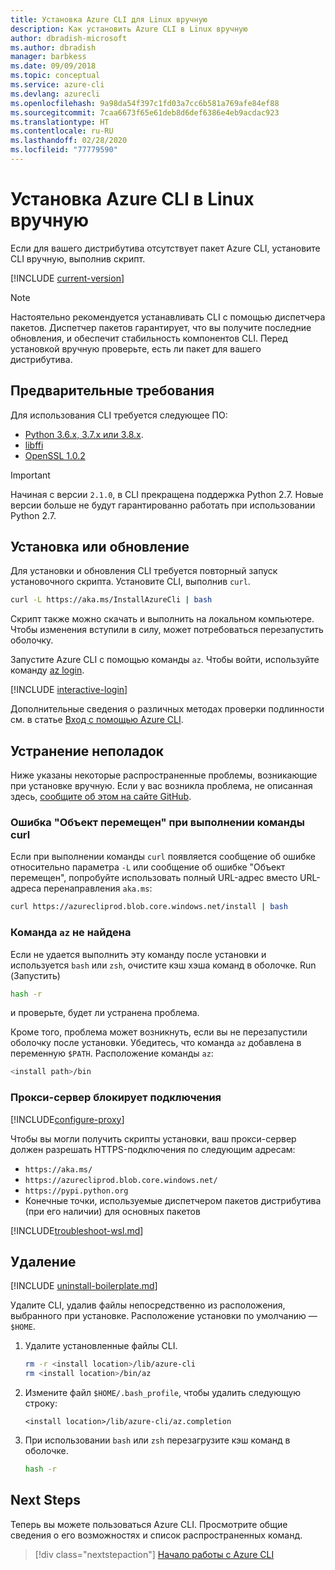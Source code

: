 ```yaml
---
title: Установка Azure CLI для Linux вручную
description: Как установить Azure CLI в Linux вручную
author: dbradish-microsoft
ms.author: dbradish
manager: barbkess
ms.date: 09/09/2018
ms.topic: conceptual
ms.service: azure-cli
ms.devlang: azurecli
ms.openlocfilehash: 9a98da54f397c1fd03a7cc6b581a769afe84ef88
ms.sourcegitcommit: 7caa6673f65e61deb8d6def6386e4eb9acdac923
ms.translationtype: HT
ms.contentlocale: ru-RU
ms.lasthandoff: 02/28/2020
ms.locfileid: "77779590"
---
```

# <a name="install-azure-cli-on-linux-manually"></a>Установка Azure CLI в Linux вручную

Если для вашего дистрибутива отсутствует пакет Azure CLI, установите CLI вручную, выполнив скрипт.

[!INCLUDE [current-version](includes/current-version.md)]

> [!NOTE]
> Настоятельно рекомендуется устанавливать CLI с помощью диспетчера пакетов. Диспетчер пакетов гарантирует, что вы получите последние обновления, и обеспечит стабильность компонентов CLI. Перед установкой вручную проверьте, есть ли пакет для вашего дистрибутива.

## <a name="prerequisites"></a>Предварительные требования

Для использования CLI требуется следующее ПО:

* [Python 3.6.x, 3.7.x или 3.8.x](https://www.python.org/downloads/). 
* [libffi](https://sourceware.org/libffi/)
* [OpenSSL 1.0.2](https://www.openssl.org/source/)

> [!IMPORTANT]
>
> Начиная с версии `2.1.0`, в CLI прекращена поддержка Python 2.7. Новые версии больше не будут гарантированно работать при использовании Python 2.7.

## <a name="install-or-update"></a>Установка или обновление

Для установки и обновления CLI требуется повторный запуск установочного скрипта. Установите CLI, выполнив `curl`.

```bash
curl -L https://aka.ms/InstallAzureCli | bash
```

Скрипт также можно скачать и выполнить на локальном компьютере. Чтобы изменения вступили в силу, может потребоваться перезапустить оболочку.

Запустите Azure CLI с помощью команды `az`. Чтобы войти, используйте команду [az login](/cli/azure/reference-index#az-login).

[!INCLUDE [interactive-login](includes/interactive-login.md)]

Дополнительные сведения о различных методах проверки подлинности см. в статье [Вход с помощью Azure CLI](authenticate-azure-cli.md).

## <a name="troubleshooting"></a>Устранение неполадок

Ниже указаны некоторые распространенные проблемы, возникающие при установке вручную. Если у вас возникла проблема, не описанная здесь, [сообщите об этом на сайте GitHub](https://github.com/Azure/azure-cli/issues).

### <a name="curl-object-moved-error"></a>Ошибка "Объект перемещен" при выполнении команды curl

Если при выполнении команды `curl` появляется сообщение об ошибке относительно параметра `-L` или сообщение об ошибке "Объект перемещен", попробуйте использовать полный URL-адрес вместо URL-адреса перенаправления `aka.ms`:

```bash
curl https://azurecliprod.blob.core.windows.net/install | bash
```

### <a name="az-command-not-found"></a>Команда `az` не найдена

Если не удается выполнить эту команду после установки и используется `bash` или `zsh`, очистите кэш хэша команд в оболочке. Run (Запустить)

```bash
hash -r
```

и проверьте, будет ли устранена проблема.

Кроме того, проблема может возникнуть, если вы не перезапустили оболочку после установки. Убедитесь, что команда `az` добавлена в переменную `$PATH`. Расположение команды `az`:

```bash
<install path>/bin
```

### <a name="proxy-blocks-connection"></a>Прокси-сервер блокирует подключения

[!INCLUDE[configure-proxy](includes/configure-proxy.md)]

Чтобы вы могли получить скрипты установки, ваш прокси-сервер должен разрешать HTTPS-подключения по следующим адресам:

* `https://aka.ms/`
* `https://azurecliprod.blob.core.windows.net/`
* `https://pypi.python.org`
* Конечные точки, используемые диспетчером пакетов дистрибутива (при его наличии) для основных пакетов

[!INCLUDE[troubleshoot-wsl.md](includes/troubleshoot-wsl.md)]

## <a name="uninstall"></a>Удаление

[!INCLUDE [uninstall-boilerplate.md](includes/uninstall-boilerplate.md)]

Удалите CLI, удалив файлы непосредственно из расположения, выбранного при установке. Расположение установки по умолчанию — `$HOME`.

1. Удалите установленные файлы CLI.

   ```bash
   rm -r <install location>/lib/azure-cli
   rm <install location>/bin/az
   ```

2. Измените файл `$HOME/.bash_profile`, чтобы удалить следующую строку:

   ```text
   <install location>/lib/azure-cli/az.completion
   ```

3. При использовании `bash` или `zsh` перезагрузите кэш команд в оболочке.

   ```bash
   hash -r
   ```

## <a name="next-steps"></a>Next Steps

Теперь вы можете пользоваться Azure CLI. Просмотрите общие сведения о его возможностях и список распространенных команд.

> [!div class="nextstepaction"]
> [Начало работы с Azure CLI](get-started-with-azure-cli.md)
